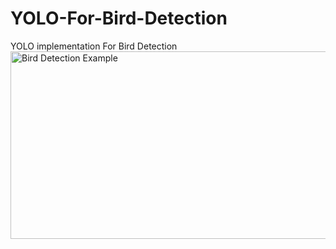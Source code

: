 # YOLO-For-Bird-Detection
YOLO implementation For Bird Detection
<img src="https://example.com/path/to/bird_detection_example.png" alt="Bird Detection Example" width="600" height="300">
